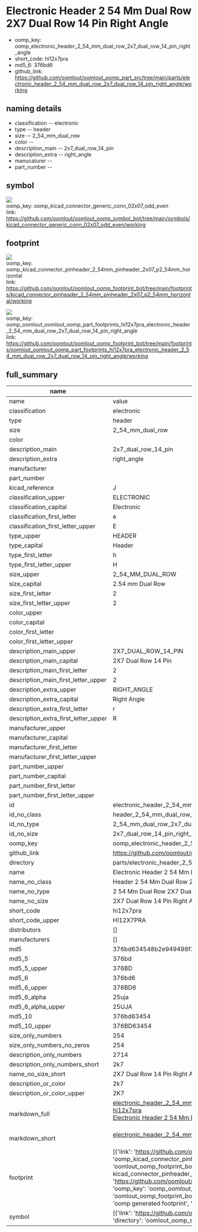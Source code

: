 # Electronic Header 2 54 Mm Dual Row 2X7 Dual Row 14 Pin Right Angle

  
* oomp_key: oomp_electronic_header_2_54_mm_dual_row_2x7_dual_row_14_pin_right_angle 
* short_code: hi12x7pra
* md5_6: 376bd6  
* github_link: https://github.com/oomlout/oomlout_oomp_part_src/tree/main/parts/electronic_header_2_54_mm_dual_row_2x7_dual_row_14_pin_right_angle/working  
## naming details
* classification -- electronic
* type -- header
* size -- 2_54_mm_dual_row
* color -- 
* description_main -- 2x7_dual_row_14_pin
* description_extra -- right_angle
* manucaturer -- 
* part_number -- 



## symbol

![](symbol/{index}/working/working_600.png)  
oomp_key: oomp_kicad_connector_generic_conn_02x07_odd_even  
link: https://github.com/oomlout/oomlout_oomp_symbol_bot/tree/main/symbols/kicad_connector_generic_conn_02x07_odd_even/working  

## footprint

![](footprint/{index}/working/working_600.png)  
oomp_key: oomp_kicad_connector_pinheader_2_54mm_pinheader_2x07_p2_54mm_horizontal  
link: https://github.com/oomlout/oomlout_oomp_footprint_bot/tree/main/footprints/kicad_connector_pinheader_2_54mm_pinheader_2x07_p2_54mm_horizontal/working  

![](footprint/{index}/working/working_600.png)  
oomp_key: oomp_oomlout_oomlout_oomp_part_footprints_hi12x7pra_electronic_header_2_54_mm_dual_row_2x7_dual_row_14_pin_right_angle  
link: https://github.com/oomlout/oomlout_oomp_footprint_bot/tree/main/footprints/oomlout_oomlout_oomp_part_footprints_hi12x7pra_electronic_header_2_54_mm_dual_row_2x7_dual_row_14_pin_right_angle/working  

## full_summary
| name | value | 
| --- | --- | 
| name | value | 
| classification | electronic | 
| type | header | 
| size | 2_54_mm_dual_row | 
| color |  | 
| description_main | 2x7_dual_row_14_pin | 
| description_extra | right_angle | 
| manufacturer |  | 
| part_number |  | 
| kicad_reference | J | 
| classification_upper | ELECTRONIC | 
| classification_capital | Electronic | 
| classification_first_letter | e | 
| classification_first_letter_upper | E | 
| type_upper | HEADER | 
| type_capital | Header | 
| type_first_letter | h | 
| type_first_letter_upper | H | 
| size_upper | 2_54_MM_DUAL_ROW | 
| size_capital | 2.54 mm Dual Row | 
| size_first_letter | 2 | 
| size_first_letter_upper | 2 | 
| color_upper |  | 
| color_capital |  | 
| color_first_letter |  | 
| color_first_letter_upper |  | 
| description_main_upper | 2X7_DUAL_ROW_14_PIN | 
| description_main_capital | 2X7 Dual Row 14 Pin | 
| description_main_first_letter | 2 | 
| description_main_first_letter_upper | 2 | 
| description_extra_upper | RIGHT_ANGLE | 
| description_extra_capital | Right Angle | 
| description_extra_first_letter | r | 
| description_extra_first_letter_upper | R | 
| manufacturer_upper |  | 
| manufacturer_capital |  | 
| manufacturer_first_letter |  | 
| manufacturer_first_letter_upper |  | 
| part_number_upper |  | 
| part_number_capital |  | 
| part_number_first_letter |  | 
| part_number_first_letter_upper |  | 
| id | electronic_header_2_54_mm_dual_row_2x7_dual_row_14_pin_right_angle | 
| id_no_class | header_2_54_mm_dual_row_2x7_dual_row_14_pin_right_angle | 
| id_no_type | 2_54_mm_dual_row_2x7_dual_row_14_pin_right_angle | 
| id_no_size | 2x7_dual_row_14_pin_right_angle | 
| oomp_key | oomp_electronic_header_2_54_mm_dual_row_2x7_dual_row_14_pin_right_angle | 
| github_link | https://github.com/oomlout/oomlout_oomp_part_src/tree/main/parts/electronic_header_2_54_mm_dual_row_2x7_dual_row_14_pin_right_angle/working | 
| directory | parts/electronic_header_2_54_mm_dual_row_2x7_dual_row_14_pin_right_angle | 
| name | Electronic Header 2 54 Mm Dual Row 2X7 Dual Row 14 Pin Right Angle | 
| name_no_class | Header 2 54 Mm Dual Row 2X7 Dual Row 14 Pin Right Angle | 
| name_no_type | 2 54 Mm Dual Row 2X7 Dual Row 14 Pin Right Angle | 
| name_no_size | 2X7 Dual Row 14 Pin Right Angle | 
| short_code | hi12x7pra | 
| short_code_upper | HI12X7PRA | 
| distributors | [] | 
| manufacturers | [] | 
| md5 | 376bd634548b2e949498f34ac3579c6e | 
| md5_5 | 376bd | 
| md5_5_upper | 376BD | 
| md5_6 | 376bd6 | 
| md5_6_upper | 376BD6 | 
| md5_6_alpha | 25uja | 
| md5_6_alpha_upper | 25UJA | 
| md5_10 | 376bd63454 | 
| md5_10_upper | 376BD63454 | 
| size_only_numbers | 254 | 
| size_only_numbers_no_zeros | 254 | 
| description_only_numbers | 2714 | 
| description_only_numbers_short | 2k7 | 
| name_no_size_short | 2X7 Dual Row 14 Pin Right Angle | 
| description_or_color | 2k7 | 
| description_or_color_upper | 2K7 | 
| markdown_full | [electronic_header_2_54_mm_dual_row_2x7_dual_row_14_pin_right_angle](https://github.com/oomlout/oomlout_oomp_part_src/tree/main/parts/electronic_header_2_54_mm_dual_row_2x7_dual_row_14_pin_right_angle/working)<br>[hi12x7pra](https://github.com/oomlout/oomlout_oomp_part_src/tree/main/parts/electronic_header_2_54_mm_dual_row_2x7_dual_row_14_pin_right_angle/working)<br>[Electronic Header 2 54 Mm Dual Row 2X7 Dual Row 14 Pin Right Angle](https://github.com/oomlout/oomlout_oomp_part_src/tree/main/parts/electronic_header_2_54_mm_dual_row_2x7_dual_row_14_pin_right_angle/working)<br><br> | 
| markdown_short | [electronic_header_2_54_mm_dual_row_2x7_dual_row_14_pin_right_angle](https://github.com/oomlout/oomlout_oomp_part_src/tree/main/parts/electronic_header_2_54_mm_dual_row_2x7_dual_row_14_pin_right_angle/working)<br><br> | 
| footprint | [{'link': 'https://github.com/oomlout/oomlout_oomp_footprint_bot/tree/main/foootprntss/kicad_connector_pinheader_2_54mm_pinheader_2x07_p2_54mm_horizontal', 'oomp_key': 'oomp_kicad_connector_pinheader_2_54mm_pinheader_2x07_p2_54mm_horizontal', 'directory': 'oomlout_oomp_footprint_bot/footprints/kicad_connector_pinheader_2_54mm_pinheader_2x07_p2_54mm_horizontal//working/working.kicad_mod', 'note': 'source footprint kicad_connector_pinheader_2_54mm_pinheader_2x07_p2_54mm_horizontal', 'index': 0}, {'link': 'https://github.com/oomlout/oomlout_oomp_footprint_bot/tree/main/foootprntss/oomlout_oomlout_oomp_part_footprints_hi12x7pra_electronic_header_2_54_mm_dual_row_2x7_dual_row_14_pin_right_angle', 'oomp_key': 'oomp_oomlout_oomlout_oomp_part_footprints_hi12x7pra_electronic_header_2_54_mm_dual_row_2x7_dual_row_14_pin_right_angle', 'directory': 'oomlout_oomp_footprint_bot/footprints/oomlout_oomlout_oomp_part_footprints_hi12x7pra_electronic_header_2_54_mm_dual_row_2x7_dual_row_14_pin_right_angle//working/working.kicad_mod', 'note': 'oomp generated footprint', 'index': 1}] | 
| symbol | [{'link': 'https://github.com/oomlout/oomlout_oomp_symbol_bot/tree/main/symbols/kicad_connector_generic_conn_02x07_odd_even', 'oomp_key': 'oomp_kicad_connector_generic_conn_02x07_odd_even', 'directory': 'oomlout_oomp_symbol_bot/symbols/kicad_connector_generic_conn_02x07_odd_even//working/working.kicad_sym', 'index': 0}] | 
